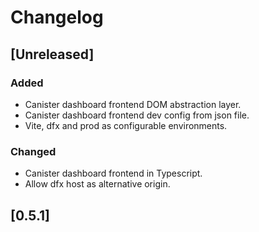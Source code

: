 # Changelog

## [Unreleased]

### Added

- Canister dashboard frontend DOM abstraction layer.
- Canister dashboard frontend dev config from json file.
- Vite, dfx and prod as configurable environments.

### Changed

- Canister dashboard frontend in Typescript.
- Allow dfx host as alternative origin.

## [0.5.1]
